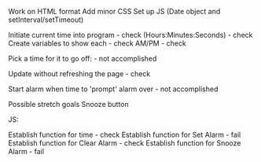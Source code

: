 Work on HTML format
Add minor CSS
Set up JS (Date object and setInterval/setTimeout)

Initiate current time into program - check
(Hours:Minutes:Seconds) - check
Create variables to show each - check
AM/PM - check

Pick a time for it to go off: - not accomplished

Update without refreshing the page - check

Start alarm when time to 'prompt' alarm over - not accomplished

Possible stretch goals
Snooze button

JS:

Establish function for time - check
Establish function for Set Alarm - fail
Establish function for Clear Alarm - check
Establish function for Snooze Alarm - fail